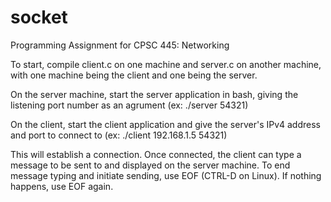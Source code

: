 # socket
Programming Assignment for CPSC 445: Networking

To start, compile client.c on one machine and server.c on another machine, with one machine being the client and one being the server.

On the server machine, start the server application in bash, giving the listening port number as an agrument (ex: ./server 54321)

On the client, start the client application and give the server's IPv4 address and port to connect to (ex: ./client 192.168.1.5 54321)

This will establish a connection. Once connected, the client can type a message to be sent to and displayed on the server machine. To end message typing and initiate sending, use EOF (CTRL-D on Linux). If nothing happens, use EOF again.
